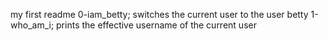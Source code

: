 my first readme
0-iam_betty; switches the current user to the user betty
1-who_am_i; prints the effective username of the current user

